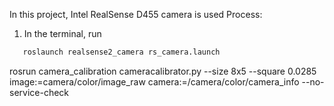 In this project, Intel RealSense D455 camera is used
Process:

1. In the terminal, run
```bash
   roslaunch realsense2_camera rs_camera.launch
```

rosrun camera_calibration cameracalibrator.py --size 8x5 --square 0.0285 image:=camera/color/image_raw camera:=/camera/color/camera_info --no-service-check
